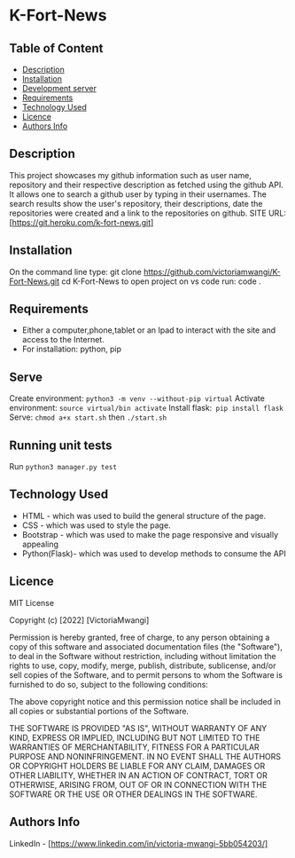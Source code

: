 # K-Fort-News

## Table of Content

- [Description](#description)
- [Installation](#installation)
- [Development server](#dependecies)
- [Requirements](#requirements)
- [Technology Used](#technology-used)
- [Licence](#licence)
- [Authors Info](#authors-info)

## Description

This project showcases my github information such as user name, repository and their respective description as fetched using the github API. It allows one to search a github user by typing in their usernames. The search results show the user's repository, their descriptions, date the repositories were created and a link to the repositories on github.
SITE URL: [https://git.heroku.com/k-fort-news.git]

## Installation

On the command line type:
git clone https://github.com/victoriamwangi/K-Fort-News.git
cd K-Fort-News
to open project on vs code run: code .

## Requirements

- Either a computer,phone,tablet or an Ipad to interact with the site and access to the Internet.
- For installation: python, pip

## Serve

Create environment: `python3 -m venv --without-pip virtual`
Activate environment: `source virtual/bin activate`
Install flask:` pip install flask`
Serve: `chmod a+x start.sh` then `./start.sh`

## Running unit tests

Run `python3 manager.py test`

## Technology Used

- HTML - which was used to build the general structure of the page.
- CSS - which was used to style the page.
- Bootstrap - which was used to make the page responsive and visually appealing
- Python(Flask)- which was used to develop methods to consume the API

## Licence

MIT License

Copyright (c) [2022] [VictoriaMwangi]

Permission is hereby granted, free of charge, to any person obtaining a copy
of this software and associated documentation files (the "Software"), to deal
in the Software without restriction, including without limitation the rights
to use, copy, modify, merge, publish, distribute, sublicense, and/or sell
copies of the Software, and to permit persons to whom the Software is
furnished to do so, subject to the following conditions:

The above copyright notice and this permission notice shall be included in all
copies or substantial portions of the Software.

THE SOFTWARE IS PROVIDED "AS IS", WITHOUT WARRANTY OF ANY KIND, EXPRESS OR
IMPLIED, INCLUDING BUT NOT LIMITED TO THE WARRANTIES OF MERCHANTABILITY,
FITNESS FOR A PARTICULAR PURPOSE AND NONINFRINGEMENT. IN NO EVENT SHALL THE
AUTHORS OR COPYRIGHT HOLDERS BE LIABLE FOR ANY CLAIM, DAMAGES OR OTHER
LIABILITY, WHETHER IN AN ACTION OF CONTRACT, TORT OR OTHERWISE, ARISING FROM,
OUT OF OR IN CONNECTION WITH THE SOFTWARE OR THE USE OR OTHER DEALINGS IN THE
SOFTWARE.

## Authors Info

LinkedIn - [https://www.linkedin.com/in/victoria-mwangi-5bb054203/]
